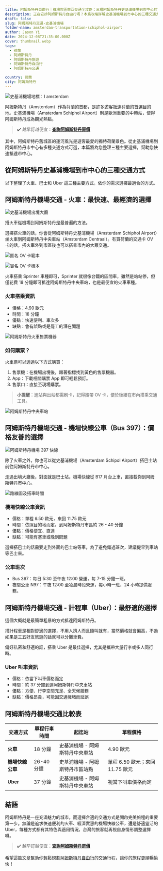 ```yaml
---
title: 阿姆斯特丹自由行｜機場市區來回交通全攻略：三種阿姆斯特丹史基浦機場到市中心的方法
description: 正在安排阿姆斯特丹自由行嗎？本篇攻略詳解史基浦機場到市中心的三種交通方式，包括火車、巴士和計程車（Uber）。快速掌握交通費用、時間及選擇適合你的方法，讓旅程更順利！
draft: false
slug: 阿姆斯特丹交通-史基浦機場
folder-name: amsterdam-transportation-schiphol-airport
author: Jason Yi
date: 2024-12-08T21:35:00.000Z
cover: thumbnail.webp
tags:
  - 荷蘭
  - 阿姆斯特丹
  - 阿姆斯特丹旅遊
  - 阿姆斯特丹自由行
  - 阿姆斯特丹交通

country: 荷蘭
city: 阿姆斯特丹
---
```


![史基浦機場地標：I amsterdam](image6.webp "史基浦機場地標：I amsterdam")

阿姆斯特丹（Amsterdam）作為荷蘭的首都，是許多遊客抵達荷蘭的首選目的地。史基浦機場（Amsterdam Schiphol Airport）則是歐洲重要的中轉站，使得阿姆斯特丹成為觀光熱點。

> ✔️ 越早訂越便宜：[**查詢阿姆斯特丹房價**](https://www.booking.com/city/nl/amsterdam.xt.html?aid=7956794&no_rooms=1&group_adults=2)

其中，阿姆斯特丹舊城區的運河風光是遊客最愛的獨特荷蘭景色。從史基浦機場到阿姆斯特丹市中心有多種交通方式可選，本篇將為您整理三種主要選擇，幫助您快速抵達市中心。

## 從阿姆斯特丹史基浦機場到市中心的三種交通方式

以下整理了火車、巴士和 Uber 這三種主要方式，依你的需求選擇最適合的方式。

## 阿姆斯特丹機場交通 - 火車：最快速、最經濟的選擇

![史基浦機場出境大廳](image5.webp "史基浦機場出境大廳")

搭火車從機場到阿姆斯特丹是最普遍的方法。

選擇搭火車的話，你會從阿姆斯特丹史基浦機場（Amsterdam Schiphol Airport）坐火車到阿姆斯特丹中央車站（Amsterdam Centraal）。有買荷蘭的交通卡 OV 卡的話，搭火車外到市區後也可以搭乘市內的大眾交通。

![匿名 OV 卡範本](匿名ov卡.webp)

![實名 OV 卡樣本](實名ov卡.webp)

火車搭乘 Sprinter 車種即可，Sprinter 就很像台鐵的區間車，雖然是站站停，但僅花費 18 分鐘即可抵達阿姆斯特丹中央車站，也是最便宜的火車車種。

### 火車搭乘資訊

* 價格：4.90 歐元
* 時間：18 分鐘
* 優點：快速便利、車次多
* 缺點：會有誤點或是罷工的潛在問題

![阿姆斯特丹火車售票機器](image3.webp "阿姆斯特丹火車售票機器")

### 如何購票？

火車票可以透過以下方式購買：

1. 售票機：在機場出境後，跟著指標找到黃色的售票機器。
2. App：下載相關購票 App 即可輕鬆預訂。
3. 售票口：直接至現場購票。

> **小提醒**：進站與出站都需刷卡，記得攜帶 OV 卡，便於後續在市內搭乘交通工具。

![阿姆斯特丹中央車站](image4.webp "阿姆斯特丹中央車站")

## 阿姆斯特丹機場交通 - 機場快線公車（Bus 397）：價格友善的選擇

![阿姆斯特丹機場 397 快線](image2.webp "阿姆斯特丹機場 397 快線")

除了火車之外，你也可以從史基浦機場（Amsterdam Schipol Airport）搭巴士站前往阿姆斯特丹市中心。

走過出境大廳後，對面就是巴士站，機場快線從 B17 月台上車，直接載你到阿姆斯特丹市中心。

![路線圖及搭車時間](image1.webp "路線圖及搭車時間")

### 機場快線公車資訊

* 價格：單程 6.50 歐元，來回 11.75 歐元
* 時間：依照目的地而定，到阿姆斯特丹市區約 26 - 40 分鐘
* 優點：價格便宜、直達
* 缺點：可能有塞車或晚到問題

選擇搭巴士的話需要走到外面的巴士站等車，為了避免錯過班次，建議提早到車站等巴士來。

### 公車班次

* Bus 397：每日 5:30 至午夜 12:00 營運，每 7-15 分鐘一班。
* 夜間公車 N97：午夜 12:00 至凌晨時段營運，每小時一班，24 小時提供服務。

## 阿姆斯特丹機場交通 - 計程車（Uber）：最舒適的選擇

這個大概就是最簡單粗暴的方式抵達阿姆斯特丹。

搭計程車是相對舒適的選擇，不用人擠人而且隨叫就有，當然價格就會偏高，不過如果是三五好友旅遊的話就可以分攤車費。

偏好私密和舒適的話，搭乘 Uber 是最佳選擇，尤其是攜帶大量行李或多人同行時。

### Uber 叫車資訊

* 價格：依當下叫車價格而定
* 時間：約 37 分鐘到達阿姆斯特丹中央車站
* 優點：方便、行李空間充足、全天候服務
* 缺點：價格昂貴，可能因交通擁堵而延誤

## 阿姆斯特丹機場交通比較表

| **交通方式**   | **單程行車時間** | **起迄站**           | **單程價格**               |
| ---------- | ---------- | ----------------- | ---------------------- |
| **火車**     | 18 分鐘      | 史基浦機場 - 阿姆斯特丹中央車站 | 4.90 歐元                |
| **機場快線公車** | 26-40 分鐘   | 史基浦機場 - 阿姆斯特丹市區站點 | 單程 6.50 歐元；來回 11.75 歐元 |
| **Uber**   | 37 分鐘      | 史基浦機場 - 阿姆斯特丹中央車站 | 視當下叫車價格而定              |

## 結語

阿姆斯特丹是一座充滿魅力的城市，而選擇合適的交通方式是開啟完美旅程的重要第一步。無論是追求快速便利的火車、經濟實惠的機場快線公車，還是舒適靈活的 Uber，每種方式都有其特色與適用情況，台灣的旅客就再視自身情形調整選擇囉。

> ✔️ 越早訂越便宜：[**查詢阿姆斯特丹房價**](https://www.booking.com/city/nl/amsterdam.xt.html?aid=7956794&no_rooms=1&group_adults=2)

希望這篇文章幫助你輕鬆規劃[阿姆斯特丹自由行](https://exittaiwan.com/tags/%E9%98%BF%E5%A7%86%E6%96%AF%E7%89%B9%E4%B8%B9/)的交通行程，讓你的旅程更順暢愉快！
